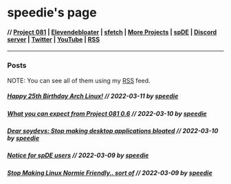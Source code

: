 # speedie's page

#### // [Project 081](https://p081.github.io) | [Elevendebloater](https://spdgmr.github.io/elevendebloater) | [sfetch](https://spdgmr.github.io/sfetch) | [More Projects](https://spdgmr.github.io/projects) | [spDE](https://speedie-de.github.io) | [Discord server](https://ffdiscord.github.io) | [Twitter](https://nitter.net/spdgmr) | [YouTube](https://invidious.namazso.eu/speedie) | [RSS](https://raw.githubusercontent.com/spdgmr/posts/main/rss.xml)
--------------
### Posts

NOTE: You can see all of them using my [RSS](https://raw.githubusercontent.com/spdgmr/posts/main/rss.xml) feed.

##### [Happy 25th Birthday Arch Linux!](https://spdgmr.github.io/post05) // 2022-03-11 by [speedie](https://spdgmr.github.io)
##### [What you can expect from Project 081 0.6](https://spdgmr.github.io/post04) // 2022-03-10 by [speedie](https://spdgmr.github.io)
##### [Dear soydevs: Stop making desktop applications bloated](https://spdgmr.github.io/post03) // 2022-03-10 by [speedie](https://spdgmr.github.io)
##### [Notice for spDE users](https://spdgmr.github.io/post02) // 2022-03-09 by [speedie](https://spdgmr.github.io)
##### [Stop Making Linux Normie Friendly.. sort of](https://spdgmr.github.io/post01) // 2022-03-09 by [speedie](https://spdgmr.github.io)


